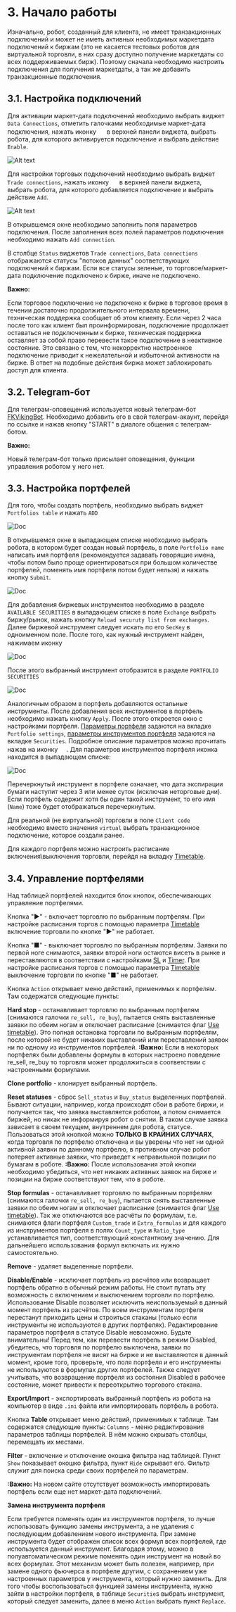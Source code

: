 # **3. Начало работы**

Изначально, робот, созданный для клиента, не имеет транзакционных подключений и может не иметь активных необходимых маркетдата подключений к биржам (это не касается тестовых роботов для виртуальной торговли, в них сразу доступно получение маркетдаты со всех поддерживаемых бирж). Поэтому сначала необходимо настроить подключения для получения маркетдаты, а так же добавить транзакционные подключения.

## **3.1. Настройка подключений**

Для активации маркет-дата подключений необходимо выбрать виджет `Data Connections`, отметить галочками необходимые маркет-дата подключения, нажать иконку <img src="./00-img/icons/settings_black.svg" width="16" height="16"/> в верхней панели виджета, выбрать робота, для которого активируется подключение и выбрать действие `Enable`.

![Alt text](./00-img/3.1_1_2.jpg)

Для настройки торговых подключений необходимо выбрать виджет `Trade connections`, нажать иконку <img src="./00-img/icons/settings_black.svg" width="16" height="16"/> в верхней панели виджета, выбрать робота, для которого добавляется подключение и выбрать действие `Add`.

![Alt text](./00-img/3.1_2_2.jpg)

В открывшемся окне необходимо заполнить поля параметров подключения.
После заполнения всех полей параметров подключения необходимо нажать `Add connection`.

В столбце `Status` виджетов `Trade connections`, `Data connections` отображаются статусы "потоков данных" соответствующих подключений к биржам. Если все статусы зеленые, то торговое/маркет-дата подключение подключено к бирже, иначе не подключено.

**Важно:** 

Если торговое подключение не подключено к бирже в торговое время в течении достаточно продолжительного интервала времени, техническая поддержка сообщает об этом клиенту. Если через 2 часа после того как клиент был проинформирован, подключение продолжает оставаться не подключенным к бирже, техническая поддержка оставляет за собой право перевести такое подключение в неактивное состояние. Это связано с тем, что некорректно настроенное подключение приводит к нежелательной и избыточной активности на бирже. В ответ на подобные действия биржа может заблокировать доступ для клиента. 




## **3.2. Тelegram-бот**

Для телеграм-оповещений используется новый телеграм-бот [FKVikingBot](https://t.me/FKVikingBot). Необходимо добавить его в свой телеграм-акаунт, перейдя по ссылке и нажав кнопку "START" в диалоге общения с телеграм-ботом. 

**Важно:** 

Новый телеграм-бот только присылает оповещения, функции управления роботом у него нет.


## **3.3. Настройка портфелей**

Для того, чтобы создать портфель, необходимо выбрать виджет `Portfolios table` и нажать `ADD` 

![Doc](./00-img/3.3_1_1.jpg)

В открывшемся окне в выпадающем списке необходимо выбрать робота, в котором будет создан новый портфель, в поле `Portfolio name` написать имя портфеля (рекомендуется задавать говорящие имена, чтобы потом было проще ориентироваться при большом количестве портфелей, поменять имя портфеля потом будет нельзя) и нажать кнопку `Submit`.

![Doc](./00-img/3.3_1_2.jpg)

Для добавления биржевых инструментов необходимо в разделе `AVAILABLE SECURITIES` в выпадающем списке в поле `Exchange` выбрать биржу/рынок, нажать кнопку `Reload securuty list from exchanges`. Далее биржевой инструмент следует искать по его `SecKey` в одноименном поле. После того, как нужный инструмент найден, нажимаем иконку <img src="./00-img/icons/plus.svg" width="16" height="16"/>

![Doc](./00-img/3.3_1_3.jpg)

После этого выбранный инструмент отобразится в разделе `PORTFOLIO SECURITIES`

![Doc](./00-img/3.3_1_4.jpg)

Аналогичным образом в портфель добавляются остальные инструменты. После добавления всех инструментов в портфель необходимо нажать кнопку `Apply`. 
После этого откроется окно с настройками портфеля. [Параметры портфеля](/docs/05-params-description.html#_5-2-параметры-портфеля) задаются на вкладке `Portfolio settings`, [параметры инструментов портфеля](/docs/05-params-description.html#_5-3-параметры-инструментов-портфеля) задаются на вкладке `Securities`. Подробное описание параметров можно прочитать нажав на иконку <img src="./00-img/icons/help.svg" width="16" height="16"/>. Для параметров инструментов портфеля иконка <img src="./00-img/icons/help.svg" width="16" height="16"/> находится в выпадающем списке: 

![Doc](./00-img/3.3_1_5.jpg)
 
Перечеркнутый инструмент в портфеле означает, что дата экспирации бумаги наступит через 3 или менее суток (исключая неторговые дни). Если портфель содержит хотя бы один такой инструмент, то его имя (`Name`) тоже будет отображаться перечеркнутым.

Для реальной (не виртуальной) торговли в поле `Client code` необходимо вместо значения `virtual` выбрать транзакционное подключение, которое создали ранее.

Для каждого портфеля можно настроить расписание включения\выключения торговли, перейдя на вкладку [Timetable](/docs/05-params-description.html#_5-2-24-timetable).
 

## **3.4. Управление портфелями**

Над таблицей портфелей находится блок кнопок, обеспечивающих управление портфелями.

Кнопка "**►**" - включает торговлю по выбранным портфелям. При настройке расписания торгов с помощью параметра [Timetable](/docs/05-params-description.html#_5-2-24-timetable) включение торговли по кнопке "**►**" не работает.

Кнопка "**■**" - выключает торговлю по выбранным портфелям. Заявки по первой ноге снимаются, заявки второй ноги остаются висеть в рынке и переставляются в соответствии с настройками [SL](/docs/05-params-description.html#_5-3-14-sl) и [Timer](/docs/05-params-description.html#_5-3-16-timer). При настройке расписания торгов с помощью параметра [Timetable](/docs/05-params-description.html#_5-2-24-Timetable) выключение торговли по кнопке "**■**" не работает.

Кнопка `Action` открывает меню действий, применимых к портфелям. Там содержатся следующие пункты:

**Hard stop** - останавливает торговлю по выбранным портфелям (снимаются галочки `re_sell, re_buy`), пытается снять выставленные заявки по обеим ногам и отключает расписание (снимается флаг [Use timetable](/docs/05-params-description.html#_5-2-24-use-timetable)). Это полная остановка торговли по выбранным портфелям, после которой не будет никаких выставлений или переставлений заявок ни по одному из инструментов портфелей.
**:Важно:**
Если в некоторых портфелях были добавлены формулы в которых настроено поведение re_sell, re_buy то торговля может продолжиться в соответствии с настроенными формулами.

**Clone portfolio** - клонирует выбранный портфель.

**Reset statuses** - сброс `Sell_status` и `Buy_status` выделенных портфелей.  
Бывают ситуации, например, когда происходят сбои в работе биржи, и получается так, что заявка выставляется роботом, а потом снимается биржей, но никак не информируя робот о снятии. В таком случае заявка зависает в своем текущем, внутреннем для робота, статусе.
Пользоваться этой кнопкой можно **ТОЛЬКО В КРАЙНИХ СЛУЧАЯХ**, когда торговля по портфелю отключена и вы уверены что нет ни одной активной заявки по данному портфелю, в противном случае робот потеряет активные заявки, что приведет к неправильной позиции по бумагам в роботе.
**:Важно:**
После использования этой кнопки необходимо убедиться, что нет никаких активных заявок на бирже и позиции на бирже соответствуют тем, что в роботе.

**Stop formulas** - останавливает торговлю по выбранным портфелям (снимаются галочки `re_sell, re_buy`), пытается снять выставленные заявки по обеим ногам и отключает расписание (снимается флаг [Use timetable](/docs/05-params-description.html#_5-2-24-use-timetable)). Так же отключаются все расчёты по формулам, т.е. снимаются флаги портфеля `Custom_trade` и `Extra_formulas` и для каждого из инструментов портфеля в полях `Count_type` и `Ratio_type` устанавливается тип, соответствующий константному значению. Для дальнейшего использования формул включать их нужно самостоятельно.

**Remove** - удаляет выделенные портфели.

**Disable/Enable** - исключает портфель из расчётов или возвращает портфель обратно в обычный режим работы. Не стоит путать эту возможность с включением и выключением торговли по портфелю. Использование Disable позволяет исключить неиспользуемый в данный момент портфель из расчётов. По всем инструментам портфеля перестанут приходить цены и строиться стаканы (только если инструменты не используются в других портфелях). Редактирование параметров портфеля в статусе Disable невозможно. Будьте внимательны! Перед тем, как перевести портфель в режим Disabled, убедитесь, что торговля по портфелю выключена, заявки по инструментам портфеля не висят на бирже и не выставляются в данный момент, кроме того, проверьте, что поля портфеля и его инструменты не используются в формулах других портфелей. Также следует учитывать, что возвращение портфеля из состояния Disabled в рабочее состояние, может привести к переоткрытию торгового стакана.

**Export/Import** - экспортировать выбранный портфель из робота на компьютер в виде `.ini` файла или импортировать портфель в робота.

Кнопка **Table** открывает меню действий, применимых к таблице. Там содержатся следующие пункты: `Columns` - меню редактирования параметров таблицы портфелей. В нём можно скрывать столбцы, перемещать их местами.

**Filter** - включение и отключение окошка фильтра над таблицей. Пункт `Show` показывает окошко фильтра, пункт `Hide` скрывает его. Фильтр служит для поиска среди своих портфелей по параметрам.

**:Важно:** На новом сайте отсутствует возможность импортировать портфель если еще нет маркет-дата подключений.

**Замена инструмента портфеля**

Если требуется поменять один из инструментов портфеля, то лучше использовать функцию замены инструмента, а не удаления с последующим добавлением нового инструмента. При замене инструмента будет отображен список всех формул всех портфелей, где используется данный инструмент. Благодаря этому, можно в полуавтоматическом режиме поменять один инструмент на новый во всех формулах. Этот механизм может быть полезен, например, при замене одного фьючерса в портфеле другим, с сохранением уже настроенных параметров у инструмента, который нужно заменить. Для того чтобы воспользоваться функцией замены инструмента, нужно зайти в настройки портфеля, в таблице `Securitie`s выбрать инструмент, который следует заменить, далее в меню `Action` выбрать пункт `Replace`.
